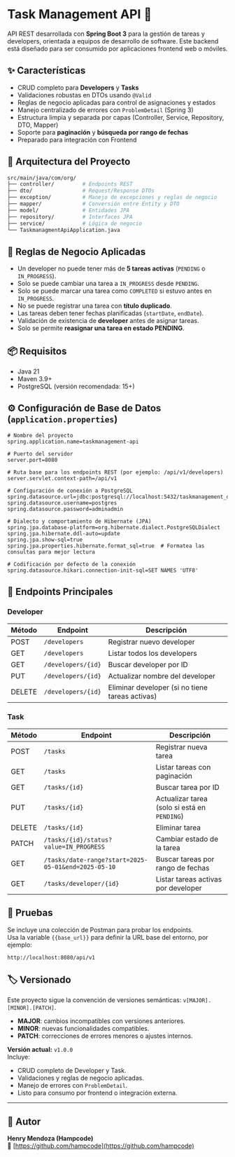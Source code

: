 # Task Management API 🧩

API REST desarrollada con **Spring Boot 3** para la gestión de tareas y developers, orientada a equipos de desarrollo de software. Este backend está diseñado para ser consumido por aplicaciones frontend web o móviles.

## ✨ Características

- CRUD completo para **Developers** y **Tasks**
- Validaciones robustas en DTOs usando `@Valid`
- Reglas de negocio aplicadas para control de asignaciones y estados
- Manejo centralizado de errores con `ProblemDetail` (Spring 3)
- Estructura limpia y separada por capas (Controller, Service, Repository, DTO, Mapper)
- Soporte para **paginación** y **búsqueda por rango de fechas**
- Preparado para integración con Frontend

## 🧱 Arquitectura del Proyecto

```bash
src/main/java/com/org/
├── controller/         # Endpoints REST
├── dto/                # Request/Response DTOs
├── exception/          # Manejo de excepciones y reglas de negocio
├── mapper/             # Conversión entre Entity y DTO
├── model/              # Entidades JPA
├── repository/         # Interfaces JPA
├── service/            # Lógica de negocio
└── TaskmanagmentApiApplication.java
```

## 🔄 Reglas de Negocio Aplicadas

- Un developer no puede tener más de **5 tareas activas** (`PENDING` o `IN_PROGRESS`).
- Solo se puede cambiar una tarea a `IN_PROGRESS` desde `PENDING`.
- Solo se puede marcar una tarea como `COMPLETED` si estuvo antes en `IN_PROGRESS`.
- No se puede registrar una tarea con **título duplicado**.
- Las tareas deben tener fechas planificadas (`startDate`, `endDate`).
- Validación de existencia de **developer** antes de asignar tareas.
- Solo se permite **reasignar una tarea en estado PENDING**.

## 📦 Requisitos

- Java 21
- Maven 3.9+
- PostgreSQL (versión recomendada: 15+)


## ⚙️ Configuración de Base de Datos (`application.properties`)

```properties
# Nombre del proyecto
spring.application.name=taskmanagement-api

# Puerto del servidor
server.port=8080

# Ruta base para los endpoints REST (por ejemplo: /api/v1/developers)
server.servlet.context-path=/api/v1

# Configuración de conexión a PostgreSQL
spring.datasource.url=jdbc:postgresql://localhost:5432/taskmanagement_db
spring.datasource.username=postgres
spring.datasource.password=adminadmin

# Dialecto y comportamiento de Hibernate (JPA)
spring.jpa.database-platform=org.hibernate.dialect.PostgreSQLDialect
spring.jpa.hibernate.ddl-auto=update        
spring.jpa.show-sql=true                    
spring.jpa.properties.hibernate.format_sql=true  # Formatea las consultas para mejor lectura

# Codificación por defecto de la conexión
spring.datasource.hikari.connection-init-sql=SET NAMES 'UTF8'
```

## 🚀 Endpoints Principales

### Developer

| Método | Endpoint             | Descripción                                      |
|--------|----------------------|--------------------------------------------------|
| POST   | `/developers`        | Registrar nuevo developer                        |
| GET    | `/developers`        | Listar todos los developers                      |
| GET    | `/developers/{id}`   | Buscar developer por ID                          |
| PUT    | `/developers/{id}`   | Actualizar nombre del developer                  |
| DELETE | `/developers/{id}`   | Eliminar developer (si no tiene tareas activas)  |

### Task

| Método | Endpoint                                              | Descripción                                              |
|--------|-------------------------------------------------------|----------------------------------------------------------|
| POST   | `/tasks`                                              | Registrar nueva tarea                                    |
| GET    | `/tasks`                                              | Listar tareas con paginación                             |
| GET    | `/tasks/{id}`                                         | Buscar tarea por ID                                      |
| PUT    | `/tasks/{id}`                                         | Actualizar tarea (solo si está en `PENDING`)             |
| DELETE | `/tasks/{id}`                                         | Eliminar tarea                                           |
| PATCH  | `/tasks/{id}/status?value=IN_PROGRESS`                | Cambiar estado de la tarea                               |
| GET    | `/tasks/date-range?start=2025-05-01&end=2025-05-10`   | Buscar tareas por rango de fechas                        |
| GET    | `/tasks/developer/{id}`                               | Listar tareas activas por developer                      |

## 🧪 Pruebas

Se incluye una colección de Postman para probar los endpoints.  
Usa la variable `{{base_url}}` para definir la URL base del entorno, por ejemplo:

```text
http://localhost:8080/api/v1
```

## 🏷️ Versionado

Este proyecto sigue la convención de versiones semánticas: `v[MAJOR].[MINOR].[PATCH]`.

- **MAJOR**: cambios incompatibles con versiones anteriores.
- **MINOR**: nuevas funcionalidades compatibles.
- **PATCH**: correcciones de errores menores o ajustes internos.

**Versión actual:** `v1.0.0`  
Incluye:

- CRUD completo de Developer y Task.
- Validaciones y reglas de negocio aplicadas.
- Manejo de errores con `ProblemDetail`.
- Listo para consumo por frontend o integración externa.

---

## 🤝 Autor

**Henry Mendoza (Hampcode)**  
🔗 [https://github.com/hampcode](https://github.com/hampcode)


